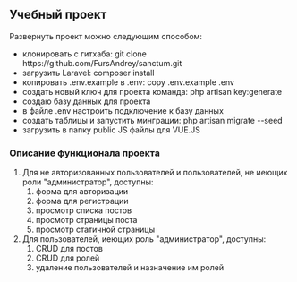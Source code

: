 <h2>Учебный проект</h2>
<p>Развернуть проект можно следующим способом:</p>
<ul>
    <li>клонировать с гитхаба: git clone https://github.com/FursAndrey/sanctum.git</li>
    <li>загрузить Laravel: composer install</li>
    <li>копировать .env.example в .env: copy .env.example .env</li>
    <li>создать новый ключ для проекта команда: php artisan key:generate</li>
    <li>создаю базу данных для проекта</li>
    <li>в файле .env настроить подключение к базу данных</li>
    <li>создать таблицы и запустить минграции: php artisan migrate --seed</li>
    <li>загрузить в папку public JS файлы для VUE.JS</li>
</ul>
<h3>Описание функционала проекта</h3>
<ol>
    <li>
        <span>Для не авторизованных пользователей и пользователей, не иеющих роли "администратор", доступны:</span>
        <ol>
            <li>форма для авторизации</li>
            <li>форма для регистрации</li>
            <li>просмотр списка постов</li>
            <li>просмотр страницы поста</li>
            <li>просмотр статичной страницы</li>
        </ol>
    </li>
    <li>
        <span>Для пользователей, иеющих роль "администратор", доступны:</span>
        <ol>
            <li>CRUD для постов</li>
            <li>CRUD для ролей</li>
            <li>удаление пользователей и назначение им ролей</li>
        </ol>
    </li>
</ol>